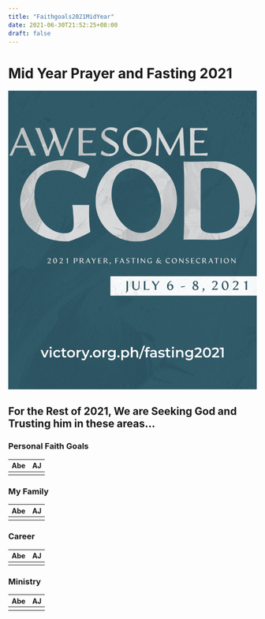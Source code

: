 ```yaml
---
title: "Faithgoals2021MidYear"
date: 2021-06-30T21:52:25+08:00
draft: false
---
```



# Mid Year Prayer and Fasting 2021

![Awesome God](/static/MidyearPF2021.jpg "Awesome God")


## For the Rest of 2021, We are Seeking God and Trusting him in these areas...

### Personal Faith Goals

|Abe|AJ|
|---|---|
|||

### My Family

|Abe|AJ|
|---|---|
|||

### Career

|Abe|AJ|
|---|---|
|||

### Ministry

|Abe|AJ|
|---|---|
|||


